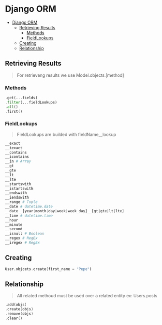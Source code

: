 # Django ORM
<!-- TOC -->

- [Django ORM](#django-orm)
  - [Retrieving Results](#retrieving-results)
    - [Methods](#methods)
    - [FieldLookups](#fieldlookups)
  - [Creating](#creating)
  - [Relationship](#relationship)

<!-- /TOC -->
## Retrieving Results
> For retrieveng results we use Model.objects.[method]
### Methods
```python
.get(...fields)
.filter(...fieldLookups)
.all()
.first()
```

### FieldLookups
> FieldLookups are builded with fieldName__lookup
```python
__exact
__iexact
__contains
__icontains
__in # Array
__gt
__gte
__lt
__lte
__startswith
__istartswith
__endswith
__iendswith
__range # Tuple
__date # datetime.date
__date__[year|month|day|week|week_day]__[gt|gte|lt|lte]
__time # datetime.time
__hour
__minute
__second
__isnull # Boolean
__regex # RegEx
__iregex # RegEx
```

## Creating
```python
User.objcets.create(first_name = "Pepe")
```

## Relationship
> All related methoud must be used over a related entity ex: Users.posts

```python
.add(objs)
.create(objs)
.remove(objs)
.clear()
```